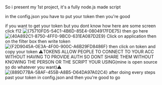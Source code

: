 So i present my 1st project, it's a fully node.js made script 

in the config.json you have to put your token then you're good


if you want to get your token but you dont know how here are some screen 
click f12 ![{75710FD5-54C1-4B6D-85E4-0804917FDE75}](https://github.com/user-attachments/assets/ae497de7-d9d7-4764-bf11-f171be230df4)
then go here ![{40A892C1-8750-4FF0-9BC0-631EA087D2E9}](https://github.com/user-attachments/assets/93ce3b5d-8c68-482e-a831-361fe94e0679)
Click on application then on the filter box then write token
![{F2D9045A-0E3A-4F00-900C-A6B29FD8486F}](https://github.com/user-attachments/assets/3ae89bb3-14a4-46a4-8a6b-6968f8510d24)
then click on token and copy your token ⚠️TOKENS ALLOW PEOPLE TO CONNECT TO YOUR ACC WITHOUT HAVING TO PROVIDE AUTH SO DONT SHARE THEM WITHOUT KNOWING THE PERSON OR THE SCRIPT YOUR USING(mine is open source so do whatever you want)⚠️
![{889D77BA-58AF-455B-A8B5-D64DA97A02C4}](https://github.com/user-attachments/assets/6eaf9b8d-c007-498a-becf-e0cb2be28da4)
after doing every steps past your token 
in config.json and then you're good to go

